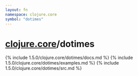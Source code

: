 ```yaml
---
layout: fn
namespace: clojure.core
symbol: "dotimes"
---
```


# [clojure.core](../)/dotimes

{% include 1.5.0/clojure.core/dotimes/docs.md %}
{% include 1.5.0/clojure.core/dotimes/examples.md %}
{% include 1.5.0/clojure.core/dotimes/src.md %}

